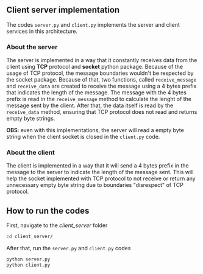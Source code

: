 ## Client server implementation

The codes `server.py` and `client.py` implements the server and client services in this architecture.

### About the server

The server is implemented in a way that it constantly receives data from the client using **TCP** protocol and **socket** python package.
Because of the usage of TCP protocol, the message boundaries wouldn't be respected by the socket package. Because of that, two functions, called `receive_message` and `receive_data` are created to receive the message using a 4 bytes prefix that indicates the length of the message. The message with the 4 bytes prefix is read in the `receive_message` method to calculate the lenght of the message sent by the client. After that, the data itself is read by the `receive_data` method, ensuring that TCP protocol does not read and returns empty byte strings.

**OBS**: even with this implementations, the server will read a empty byte string when the client socket is closed in the `client.py` code.

### About the client

The client is implemented in a way that it will send a 4 bytes prefix in the message to the server to indicate the length of the message sent. This will help the socket implemented with TCP protocol to not receive or return any unnecessary empty byte string due to boundaries "disrespect" of TCP protocol.

## How to run the codes

First, navigate to the *client_server* folder

````Bash
cd client_server/
````

After that, run the `server.py` and `client.py` codes

````Bash
python server.py
python client.py
````
